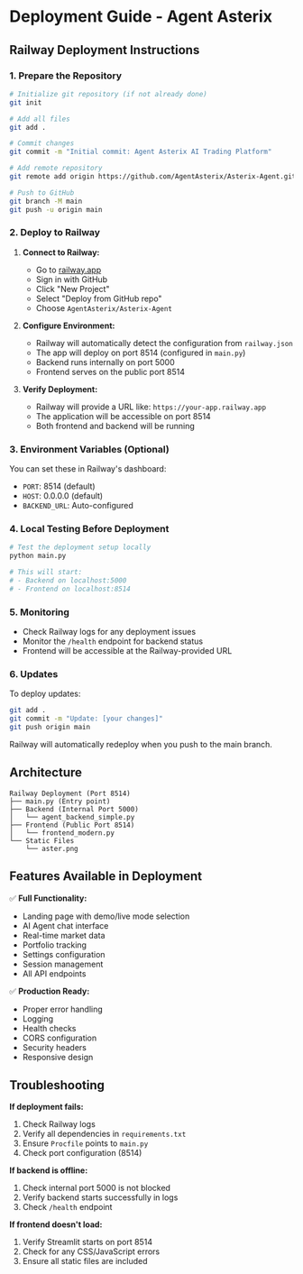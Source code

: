 # Deployment Guide - Agent Asterix

## Railway Deployment Instructions

### 1. Prepare the Repository

```bash
# Initialize git repository (if not already done)
git init

# Add all files
git add .

# Commit changes
git commit -m "Initial commit: Agent Asterix AI Trading Platform"

# Add remote repository
git remote add origin https://github.com/AgentAsterix/Asterix-Agent.git

# Push to GitHub
git branch -M main
git push -u origin main
```

### 2. Deploy to Railway

1. **Connect to Railway:**
   - Go to [railway.app](https://railway.app)
   - Sign in with GitHub
   - Click "New Project"
   - Select "Deploy from GitHub repo"
   - Choose `AgentAsterix/Asterix-Agent`

2. **Configure Environment:**
   - Railway will automatically detect the configuration from `railway.json`
   - The app will deploy on port 8514 (configured in `main.py`)
   - Backend runs internally on port 5000
   - Frontend serves on the public port 8514

3. **Verify Deployment:**
   - Railway will provide a URL like: `https://your-app.railway.app`
   - The application will be accessible on port 8514
   - Both frontend and backend will be running

### 3. Environment Variables (Optional)

You can set these in Railway's dashboard:

- `PORT`: 8514 (default)
- `HOST`: 0.0.0.0 (default)
- `BACKEND_URL`: Auto-configured

### 4. Local Testing Before Deployment

```bash
# Test the deployment setup locally
python main.py

# This will start:
# - Backend on localhost:5000
# - Frontend on localhost:8514
```

### 5. Monitoring

- Check Railway logs for any deployment issues
- Monitor the `/health` endpoint for backend status
- Frontend will be accessible at the Railway-provided URL

### 6. Updates

To deploy updates:

```bash
git add .
git commit -m "Update: [your changes]"
git push origin main
```

Railway will automatically redeploy when you push to the main branch.

## Architecture

```
Railway Deployment (Port 8514)
├── main.py (Entry point)
├── Backend (Internal Port 5000)
│   └── agent_backend_simple.py
├── Frontend (Public Port 8514)
│   └── frontend_modern.py
└── Static Files
    └── aster.png
```

## Features Available in Deployment

✅ **Full Functionality:**
- Landing page with demo/live mode selection
- AI Agent chat interface
- Real-time market data
- Portfolio tracking
- Settings configuration
- Session management
- All API endpoints

✅ **Production Ready:**
- Proper error handling
- Logging
- Health checks
- CORS configuration
- Security headers
- Responsive design

## Troubleshooting

**If deployment fails:**
1. Check Railway logs
2. Verify all dependencies in `requirements.txt`
3. Ensure `Procfile` points to `main.py`
4. Check port configuration (8514)

**If backend is offline:**
1. Check internal port 5000 is not blocked
2. Verify backend starts successfully in logs
3. Check `/health` endpoint

**If frontend doesn't load:**
1. Verify Streamlit starts on port 8514
2. Check for any CSS/JavaScript errors
3. Ensure all static files are included
